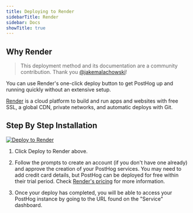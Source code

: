 ```yaml
---
title: Deploying to Render
sidebarTitle: Render
sidebar: Docs
showTitle: true
---
```


## Why Render

> This deployment method and its documentation are a community contribution. Thank you [@jakemalachowski](https://github.com/jakemalachowski)!

You can use Render's one-click deploy button to get PostHog up and running quickly without an extensive setup.

[Render](https://render.com) is a cloud platform to build and run apps and websites with free SSL, a global CDN, private networks, and automatic deploys with Git.

## Step By Step Installation

[![Deploy to Render](https://render.com/images/deploy-to-render-button.svg)](https://render.com/deploy?repo=https://github.com/posthog/render-example)

1. Click Deploy to Render above.

2. Follow the prompts to create an account (if you don't have one already) and approve the creation of your PostHog services. You may need to add credit card details, but PostHog can be deployed for free within their trial period. Check [Render's pricing](https://render.com/pricing) for more information.

3. Once your deploy has completed, you will be able to access your PostHog instance by going to the URL found on the "Service" dashboard. 

